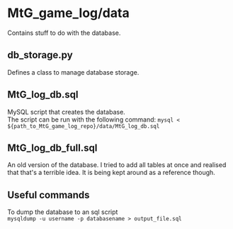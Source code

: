 # MtG_game_log/data

Contains stuff to do with the database.

## db_storage.py

Defines a class to manage database storage.

## MtG_log_db.sql

MySQL script that creates the database.<br>
The script can be run with the following command: `mysql < ${path_to_MtG_game_log_repo}/data/MtG_log_db.sql`

## MtG_log_db_full.sql

An old version of the database.
I tried to add all tables at once and realised that that's a terrible idea.
It is being kept around as a reference though.

## Useful commands

To dump the database to an sql script<br>
`mysqldump -u username -p databasename > output_file.sql`
